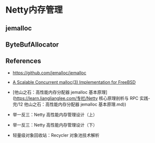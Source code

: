 # Netty内存管理



## jemalloc



## ByteBufAllocator



## References

+ https://github.com/jemalloc/jemalloc

+ [A Scalable Concurrent malloc(3) Implementation for FreeBSD](https://people.freebsd.org/~jasone/jemalloc/bsdcan2006/jemalloc.pdf)

+ [他山之石：高性能内存分配器 jemalloc 基本原理](https://learn.lianglianglee.com/专栏/Netty 核心原理剖析与 RPC 实践-完/12  他山之石：高性能内存分配器 jemalloc 基本原理.md))

+ 举一反三：Netty 高性能内存管理设计（上）
+ 举一反三：Netty 高性能内存管理设计（下）
+ 轻量级对象回收站：Recycler 对象池技术解析